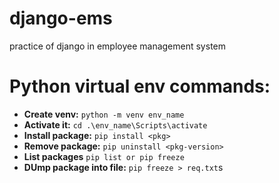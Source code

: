 # django-ems
practice of django in employee management system

# Python virtual env commands:
- **Create venv:** ``python -m venv env_name``
- **Activate it:** ``cd .\env_name\Scripts\activate``
- **Install package:** ``pip install <pkg>``
- **Remove package:** ``pip uninstall <pkg-version>``
- **List packages** ``pip list or pip freeze``
- **DUmp package into file:** ``pip freeze > req.txt``s
